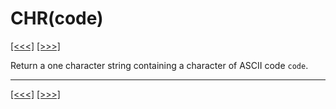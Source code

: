 # CHR(code)

[\[\<\<\<\]](ug_25.22.md) [\[\>\>\>\]](ug_25.24.md)

Return a one character string containing a character of ASCII code
`code`.

-----

[\[\<\<\<\]](ug_25.22.md) [\[\>\>\>\]](ug_25.24.md)
